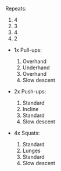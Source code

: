 Repeats:
1. 4
2. 3
3. 4
4. 2 

- 1x Pull-ups:
	1. Overhand    
	2. Underhand    
	3. Overhand    
	4. Slow descent 

- 2x Push-ups:
	1. Standard    
	2. Incline    
	3. Standard    
	4. Slow descent 

- 4x Squats:
	1. Standard    
	2. Lunges    
	3. Standard    
	4. Slow descent